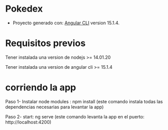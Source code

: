 # Pokedex

- Proyecto generado con: [Angular CLI](https://github.com/angular/angular-cli) version 15.1.4.

# Requisitos previos

Tener instalada una version de nodejs >= 14.01.20

Tener instalada una version de angular cli >= 15.1.4

# corriendo la app

Paso 1- Instalar node modules : npm install (este comando instala todas las dependencias necesarias para levantar la app)

Paso 2- start: ng serve (este comando levanta la app en el puerto: http://localhost:4200)
